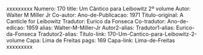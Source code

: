 xxxxxxxxx
Numero: 170
title: Um Cântico para Leibowitz 2º volume
Autor: Walter M Miller Jr
Co-autor: 
Ano-de-Publicacao: 1971
Titulo-original: A Canticle for Leibowitz
Tradutor: Eurico da Fonseca
Co-tradutor: 
Ano-de-edicao: 1959
alias: Walter-M-Miller-Jr
Autor2-alias: 
Tradutor1-alias: Eurico-da-Fonseca
Tradutor2-alias: 
Titulo-link: 170-Um-Cantico-para-Leibowitz-2-volume
Capa: Lima de Freitas
pags: 169
Capa-link: Lima-de-Freitas
xxxxxxxxx